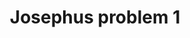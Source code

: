 ---
layout: posts_by_category
categories: josephus-problem-1
title: Josephus problem 1
permalink: /category/josephus-problem-1
---